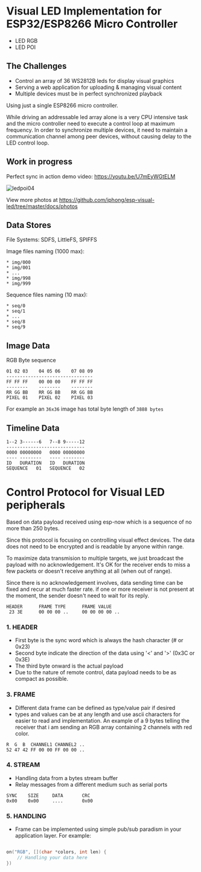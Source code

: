# Visual LED Implementation for ESP32/ESP8266 Micro Controller

* LED RGB
* LED POI

## The Challenges

* Control an array of 36 WS2812B leds for display visual graphics
* Serving a web application for uploading & managing visual content
* Multiple devices must be in perfect synchronized playback

Using just a single ESP8266 micro controller.

While driving an addressable led array alone is a very CPU intensive
task and the micro controller need to execute a control loop at maximum
frequency. In order to synchronize multiple devices, it need to maintain
a communication channel among peer devices, without causing delay to the
LED control loop.

## Work in progress

Perfect sync in action demo video: https://youtu.be/U7mEyWGtELM

![ledpoi04](https://raw.githubusercontent.com/iphong/esp-visual-led/master/docs/photos/ledpoi04.JPG "Led POI 04")

View more photos at https://github.com/iphong/esp-visual-led/tree/master/docs/photos

## Data Stores

File Systems: SDFS, LittleFS, SPIFFS

Image files naming (1000 max):
    
    * img/000
    * img/001
    * ...
    * img/998
    * img/999

Sequence files naming (10 max):

    * seq/0
    * seq/1
    * ...
    * seq/8
    * seq/9


## Image Data

RGB Byte sequence

```
01 02 03    04 05 06    07 08 09
--------------------------------
FF FF FF    00 00 00    FF FF FF
--------    --------    --------
RR GG BB    RR GG BB    RR GG BB
PIXEL 01    PIXEL 02    PIXEL 03
```
For example an `36x36` image has total byte length of `3888 bytes`

## Timeline Data

```
1--2 3------6   7--8 9-----12
-----------------------------
0000 00000000   0000 00000000
---- --------   ---- --------
ID   DURATION   ID   DURATION
SEQUENCE   01   SEQUENCE   02
```
# Control Protocol for Visual LED peripherals

Based on data payload received using esp-now which is a sequence of no more than 250 bytes.

Since this protocol is focusing on controlling visual effect devices. The data does not need to be encrypted and is readable by anyone within range.

To maximize data transmision to multiple targets, we just broadcast the payload with no acknowledgement. It's OK for the receiver ends to miss a few packets or doesn't receive anything at all (when out of range).

Since there is no acknowledgement involves, data sending time can be fixed and recur at much faster rate. if one or more receiver is not present at the moment, the sender doesn't need to wait for its reply.

```
HEADER      FRAME TYPE      FRAME VALUE
 23 3E      00 00 00 ..     00 00 00 00 ..
```

### 1. HEADER

* First byte is the sync word which is always the hash character (# or 0x23)
* Second byte indicate the direction of the data using '<' and '>' (0x3C or 0x3E)
* The third byte onward is the actual payload
* Due to the nature of remote control, data payload needs to be as compact as possible.

### 3. FRAME

* Different data frame can be defined as type/value pair if desired
* types and values can be at any length and use ascii characters for easier
to read and implementation. An example of a 9 bytes telling the receiver that i am sending an RGB array containing 2 channels with red color.
```
R  G  B  CHANNEL1 CHANNEL2 ..
52 47 42 FF 00 00 FF 00 00 ..
```

### 4. STREAM
 * Handling data from a bytes stream buffer
 * Relay messages from a different medium such as serial ports
```
SYNC    SIZE     DATA       CRC
0x00    0x00     ....       0x00
```

### 5. HANDLING

* Frame can be implemented using simple pub/sub paradism in your application layer. For example:
```c++

on("RGB", [](char *colors, int len) {
    // Handling your data here
})
```
